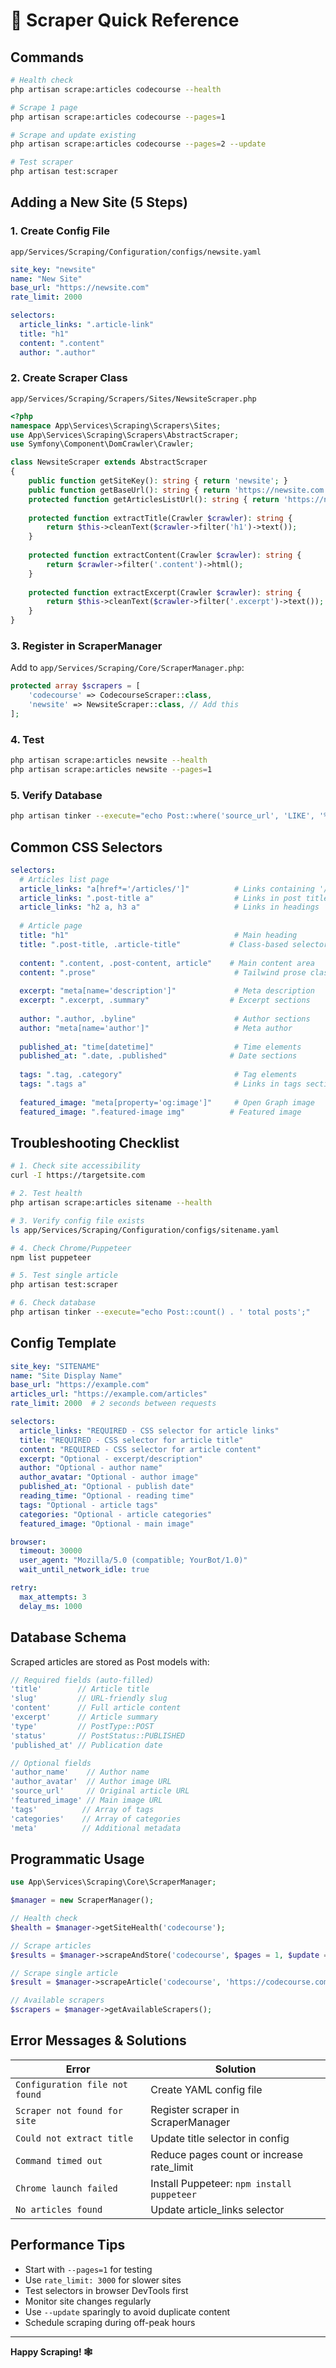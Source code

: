 # 🚀 Scraper Quick Reference

## Commands

```bash
# Health check
php artisan scrape:articles codecourse --health

# Scrape 1 page
php artisan scrape:articles codecourse --pages=1

# Scrape and update existing
php artisan scrape:articles codecourse --pages=2 --update

# Test scraper
php artisan test:scraper
```

## Adding a New Site (5 Steps)

### 1. Create Config File
`app/Services/Scraping/Configuration/configs/newsite.yaml`

```yaml
site_key: "newsite"
name: "New Site"
base_url: "https://newsite.com"
rate_limit: 2000

selectors:
  article_links: ".article-link"
  title: "h1"
  content: ".content"
  author: ".author"
```

### 2. Create Scraper Class
`app/Services/Scraping/Scrapers/Sites/NewsiteScraper.php`

```php
<?php
namespace App\Services\Scraping\Scrapers\Sites;
use App\Services\Scraping\Scrapers\AbstractScraper;
use Symfony\Component\DomCrawler\Crawler;

class NewsiteScraper extends AbstractScraper
{
    public function getSiteKey(): string { return 'newsite'; }
    public function getBaseUrl(): string { return 'https://newsite.com'; }
    protected function getArticlesListUrl(): string { return 'https://newsite.com/articles'; }
    
    protected function extractTitle(Crawler $crawler): string {
        return $this->cleanText($crawler->filter('h1')->text());
    }
    
    protected function extractContent(Crawler $crawler): string {
        return $crawler->filter('.content')->html();
    }
    
    protected function extractExcerpt(Crawler $crawler): string {
        return $this->cleanText($crawler->filter('.excerpt')->text());
    }
}
```

### 3. Register in ScraperManager
Add to `app/Services/Scraping/Core/ScraperManager.php`:

```php
protected array $scrapers = [
    'codecourse' => CodecourseScraper::class,
    'newsite' => NewsiteScraper::class, // Add this
];
```

### 4. Test
```bash
php artisan scrape:articles newsite --health
php artisan scrape:articles newsite --pages=1
```

### 5. Verify Database
```bash
php artisan tinker --execute="echo Post::where('source_url', 'LIKE', '%newsite%')->count() . ' articles scraped';"
```

## Common CSS Selectors

```yaml
selectors:
  # Articles list page
  article_links: "a[href*='/articles/']"          # Links containing '/articles/'
  article_links: ".post-title a"                  # Links in post titles
  article_links: "h2 a, h3 a"                     # Links in headings
  
  # Article page
  title: "h1"                                     # Main heading
  title: ".post-title, .article-title"           # Class-based selectors
  
  content: ".content, .post-content, article"    # Main content area
  content: ".prose"                               # Tailwind prose class
  
  excerpt: "meta[name='description']"             # Meta description
  excerpt: ".excerpt, .summary"                  # Excerpt sections
  
  author: ".author, .byline"                      # Author sections
  author: "meta[name='author']"                   # Meta author
  
  published_at: "time[datetime]"                  # Time elements
  published_at: ".date, .published"              # Date sections
  
  tags: ".tag, .category"                         # Tag elements
  tags: ".tags a"                                 # Links in tags section
  
  featured_image: "meta[property='og:image']"     # Open Graph image
  featured_image: ".featured-image img"          # Featured image
```

## Troubleshooting Checklist

```bash
# 1. Check site accessibility
curl -I https://targetsite.com

# 2. Test health
php artisan scrape:articles sitename --health

# 3. Verify config file exists
ls app/Services/Scraping/Configuration/configs/sitename.yaml

# 4. Check Chrome/Puppeteer
npm list puppeteer

# 5. Test single article
php artisan test:scraper

# 6. Check database
php artisan tinker --execute="echo Post::count() . ' total posts';"
```

## Config Template

```yaml
site_key: "SITENAME"
name: "Site Display Name"
base_url: "https://example.com"
articles_url: "https://example.com/articles"
rate_limit: 2000  # 2 seconds between requests

selectors:
  article_links: "REQUIRED - CSS selector for article links"
  title: "REQUIRED - CSS selector for article title"
  content: "REQUIRED - CSS selector for article content"
  excerpt: "Optional - excerpt/description"
  author: "Optional - author name"
  author_avatar: "Optional - author image"
  published_at: "Optional - publish date"
  reading_time: "Optional - reading time"
  tags: "Optional - article tags"
  categories: "Optional - article categories"
  featured_image: "Optional - main image"

browser:
  timeout: 30000
  user_agent: "Mozilla/5.0 (compatible; YourBot/1.0)"
  wait_until_network_idle: true

retry:
  max_attempts: 3
  delay_ms: 1000
```

## Database Schema

Scraped articles are stored as Post models with:

```php
// Required fields (auto-filled)
'title'        // Article title
'slug'         // URL-friendly slug  
'content'      // Full article content
'excerpt'      // Article summary
'type'         // PostType::POST
'status'       // PostStatus::PUBLISHED
'published_at' // Publication date

// Optional fields
'author_name'    // Author name
'author_avatar'  // Author image URL
'source_url'     // Original article URL
'featured_image' // Main image URL
'tags'          // Array of tags
'categories'    // Array of categories
'meta'          // Additional metadata
```

## Programmatic Usage

```php
use App\Services\Scraping\Core\ScraperManager;

$manager = new ScraperManager();

// Health check
$health = $manager->getSiteHealth('codecourse');

// Scrape articles
$results = $manager->scrapeAndStore('codecourse', $pages = 1, $update = false);

// Scrape single article
$result = $manager->scrapeArticle('codecourse', 'https://codecourse.com/articles/some-post');

// Available scrapers
$scrapers = $manager->getAvailableScrapers();
```

## Error Messages & Solutions

| Error | Solution |
|-------|----------|
| `Configuration file not found` | Create YAML config file |
| `Scraper not found for site` | Register scraper in ScraperManager |
| `Could not extract title` | Update title selector in config |
| `Command timed out` | Reduce pages count or increase rate_limit |
| `Chrome launch failed` | Install Puppeteer: `npm install puppeteer` |
| `No articles found` | Update article_links selector |

## Performance Tips

- Start with `--pages=1` for testing
- Use `rate_limit: 3000` for slower sites
- Test selectors in browser DevTools first  
- Monitor site changes regularly
- Use `--update` sparingly to avoid duplicate content
- Schedule scraping during off-peak hours

---

**Happy Scraping! 🕸️**
